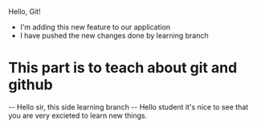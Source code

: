 Hello, Git!

- I'm adding this new feature to our application
- I have pushed the new changes done by learning branch


# This part is to teach about git and github

-- Hello sir, this side learning branch
-- Hello student it's nice to see that you are very excieted to learn new things.
